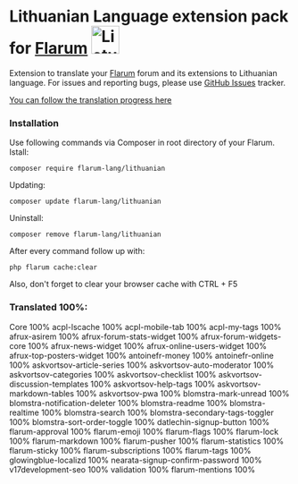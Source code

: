 # Lithuanian Language extension pack for [Flarum](https://flarum.org/) <img src="https://github.com/flarum-lang/lithuanian/blob/main/icon.svg" width="50" alt="Lietuva"> 
Extension to translate your [Flarum](https://flarum.org/) forum and its extensions to Lithuanian language. For issues and reporting bugs, please use [GitHub Issues](https://github.com/f0rtem/flarum-ext-lt/issues) tracker.

[You can follow the translation progress here](https://weblate.rob006.net/languages/lt/flarum/)



### Installation
Use following commands via Composer in root directory of your Flarum.
Istall:
```text
composer require flarum-lang/lithuanian
```
Updating:
```text
composer update flarum-lang/lithuanian
```
Uninstall:
```text
composer remove flarum-lang/lithuanian
```
After every command follow up with:
```text
php flarum cache:clear
```

Also, don't forget to clear your browser cache with CTRL + F5



### Translated 100%:
Core 100%
acpl-lscache 100%
acpl-mobile-tab 100%
acpl-my-tags 100%
afrux-asirem 100%
afrux-forum-stats-widget 100%
afrux-forum-widgets-core 100%
afrux-news-widget 100%
afrux-online-users-widget 100%
afrux-top-posters-widget 100%
antoinefr-money 100%
antoinefr-online 100%
askvortsov-article-series 100%
askvortsov-auto-moderator 100%
askvortsov-categories 100%
askvortsov-checklist 100%
askvortsov-discussion-templates 100%
askvortsov-help-tags 100%
askvortsov-markdown-tables 100%
askvortsov-pwa 100%
blomstra-mark-unread 100%
blomstra-notification-deleter 100%
blomstra-readme 100%
blomstra-realtime 100%
blomstra-search 100%
blomstra-secondary-tags-toggler 100%
blomstra-sort-order-toggle 100%
datlechin-signup-button 100%
flarum-approval 100%
flarum-emoji 100%
flarum-flags 100%
flarum-lock 100%
flarum-markdown 100%
flarum-pusher 100%
flarum-statistics 100%
flarum-sticky 100%
flarum-subscriptions 100%
flarum-tags 100%
glowingblue-localizd 100%
nearata-signup-confirm-password 100%
v17development-seo 100%
validation 100%
flarum-mentions 100%

